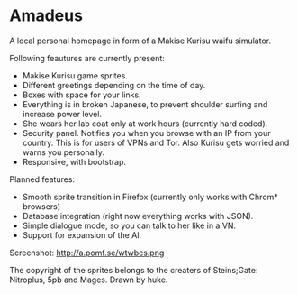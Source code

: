 # Amadeus
A local personal homepage in form of a Makise Kurisu waifu simulator.

Following feautures are currently present:
* Makise Kurisu game sprites.
* Different greetings depending on the time of day.
* Boxes with space for your links.
* Everything is in broken Japanese, to prevent shoulder surfing and increase power level.
* She wears her lab coat only at work hours (currently hard coded).
* Security panel. Notifies you when you browse with an IP from your country. This is for users of VPNs and Tor. Also Kurisu gets worried and warns you personally.
* Responsive, with bootstrap.

Planned features:
* Smooth sprite transition in Firefox (currently only works with Chrom* browsers)
* Database integration (right now everything works with JSON).
* Simple dialogue mode, so you can talk to her like in a VN.
* Support for expansion of the AI.

Screenshot: http://a.pomf.se/wtwbes.png

The copyright of the sprites belongs to the creaters of Steins;Gate: Nitroplus, 5pb and Mages. Drawn by huke.
